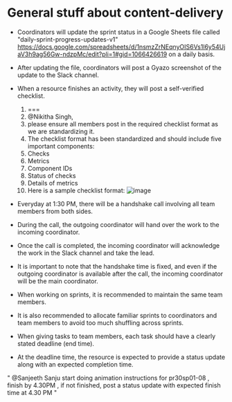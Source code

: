 #  General stuff about content-delivery

-   Coordinators will update the sprint status in a Google Sheets file called "daily-sprint-progress-updates-v1" https://docs.google.com/spreadsheets/d/1nsmzZrNEqnyOIS6Vs1l6y54UjaV3h9ag56Gw-ndzpMc/edit?pli=1#gid=1066426619 on a daily basis.
-   After updating the file, coordinators will post a Gyazo screenshot of the update to the Slack channel.
-   When a resource finishes an activity, they will post a self-verified checklist.
    1. ===
    2.   @Nikitha Singh,
    3.  please ensure all members post in the required checklist format as we are standardizing it.
    4.  The checklist format has been standardized and should include five important components:
    5.  Checks
    6.  Metrics
    7.  Component IDs
    8.  Status of checks
    9.  Details of metrics
    10.  Here is a sample checklist format:
      ![image](https://user-images.githubusercontent.com/131442290/234830545-cbe3dfdb-60c7-4b34-8871-d3b72102146e.png)


-   Everyday at 1:30 PM, there will be a handshake call involving all team members from both sides.
-   During the call, the outgoing coordinator will hand over the work to the incoming coordinator.
-   Once the call is completed, the incoming coordinator will acknowledge the work in the Slack channel and take the lead.
-   It is important to note that the handshake time is fixed, and even if the outgoing coordinator is available after the call, the incoming coordinator will be the main coordinator.
-   When working on sprints, it is recommended to maintain the same team members.
-   It is also recommended to allocate familiar sprints to coordinators and team members to avoid too much shuffling across sprints.
-   When giving tasks to team members, each task should have a clearly stated deadline (end time).
-   At the deadline time, the resource is expected to provide a status update along with an expected completion time.

  "  @Sanjeeth Sanju start doing animation instructions for pr30sp01-08 , finish by 4.30PM , if not finished, post a status update with expected finish time at 4.30 PM "
